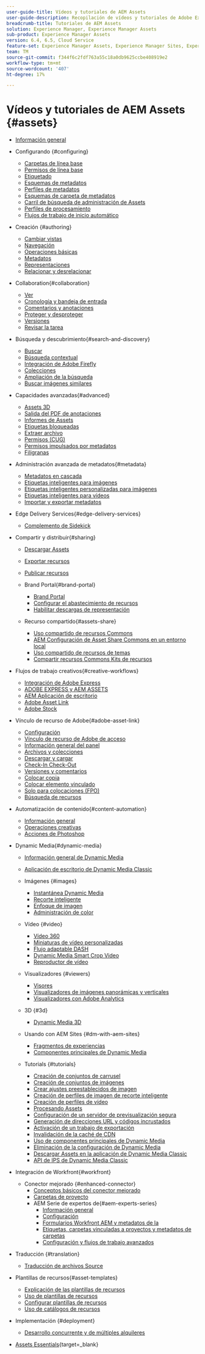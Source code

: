 ```yaml
---
user-guide-title: Vídeos y tutoriales de AEM Assets
user-guide-description: Recopilación de vídeos y tutoriales de Adobe Experience Manager Assets.
breadcrumb-title: Tutoriales de AEM Assets
solution: Experience Manager, Experience Manager Assets
sub-product: Experience Manager Assets
version: 6.4, 6.5, Cloud Service
feature-set: Experience Manager Assets, Experience Manager Sites, Experience Manager
team: TM
source-git-commit: f344f6c2fdf763a55c18a0db9625ccbe408919e2
workflow-type: tm+mt
source-wordcount: '407'
ht-degree: 17%

---
```



# Vídeos y tutoriales de AEM Assets {#assets}

+ [Información general](overview.md)

+ Configurando {#configuring}
   + [Carpetas de línea base](configuring/baseline-folders.md)
   + [Permisos de línea base](configuring/baseline-permissions.md)
   + [Etiquetado](configuring/tagging.md)
   + [Esquemas de metadatos](configuring/metadata-schemas.md)
   + [Perfiles de metadatos](configuring/metadata-profiles.md)
   + [Esquemas de carpeta de metadatos](configuring/metadata-folder-schemas.md)
   + [Carril de búsqueda de administración de Assets](configuring/assets-admin-search-rail.md)
   + [Perfiles de procesamiento](configuring/processing-profiles.md)
   + [Flujos de trabajo de inicio automático](configuring/auto-start-workflows.md)

+ Creación {#authoring}
   + [Cambiar vistas](./authoring/switch-views.md)
   + [Navegación](./authoring/navigation.md)
   + [Operaciones básicas](./authoring/basic-operations.md)
   + [Metadatos](./authoring/metadata.md)
   + [Representaciones](./authoring/renditions.md)
   + [Relacionar y desrelacionar](./authoring/relate-unrelate.md)

+ Collaboration{#collaboration}
   + [Ver](./collaboration/watch.md)
   + [Cronología y bandeja de entrada](./collaboration/timeline-and-inbox.md)
   + [Comentarios y anotaciones](./collaboration/comments-and-annotations.md)
   + [Proteger y desproteger](./collaboration/check-in-and-check-out.md)
   + [Versiones](./collaboration/versions.md)
   + [Revisar la tarea](./collaboration/review-task.md)

+ Búsqueda y descubrimiento{#search-and-discovery}
   + [Buscar](./search-and-discovery/search.md)
   + [Búsqueda contextual](./search-and-discovery/contextual-search.md)
   + [Integración de Adobe Firefly](./search-and-discovery/adobe-firefly.md)
   + [Colecciones](./search-and-discovery/collections.md)
   + [Ampliación de la búsqueda](./search-and-discovery/search-boost.md)
   + [Buscar imágenes similares](./search-and-discovery/find-similar-images.md)

+ Capacidades avanzadas{#advanced}
   + [Assets 3D](./advanced/3d-assets.md)
   + [Salida del PDF de anotaciones](./advanced/customizing-annotations-pdf-output.md)
   + [Informes de Assets](./advanced/asset-reports.md)
   + [Etiquetas bloqueadas](./advanced/blocked-tags.md)
   + [Extraer archivo](./advanced/extract-archive.md)
   + [Permisos (CUG)](./advanced/closed-user-groups.md)
   + [Permisos impulsados por metadatos](./advanced/metadata-driven-permissions.md)
   + [Filigranas](./advanced/watermarks.md)

+ Administración avanzada de metadatos{#metadata}
   + [Metadatos en cascada](metadata/cascade-metadata-feature-video-use.md)
   + [Etiquetas inteligentes para imágenes](metadata/image-smart-tags.md)
   + [Etiquetas inteligentes personalizadas para imágenes](metadata/custom-smart-tags.md)
   + [Etiquetas inteligentes para vídeos](metadata/video-smart-tags.md)
   + [Importar y exportar metadatos](metadata/metadata-import-export.md)

+ Edge Delivery Services{#edge-delivery-services}
   + [Complemento de Sidekick](./edge-delivery-services/sidekick-plugin.md)

+ Compartir y distribuir{#sharing}
   + [Descargar Assets](./sharing/download.md)
   + [Exportar recursos](./sharing/export.md)
   + [Publicar recursos](./sharing/publish.md)

   + Brand Portal{#brand-portal}
      + [Brand Portal](./sharing/brand-portal.md)
      + [Configurar el abastecimiento de recursos](brand-portal/configure-asset-sourcing.md)
      + [Habilitar descargas de representación](brand-portal/enable-renditions-download.md)

   + Recurso compartido{#assets-share}
      + [Uso compartido de recursos Commons](./sharing/asset-share-commons-user-experience-feature-video-understand.md)
      + [AEM Configuración de Asset Share Commons en un entorno local](./sharing/asset-share-commons-technical-video-setup.md)
      + [Uso compartido de recursos de temas](./sharing/asset-share-commons-feature-video-theming.md)
      + [Compartir recursos Commons Kits de recursos](./sharing/asset-share/asset-share-commons-asset-kits.md)

+ Flujos de trabajo creativos{#creative-workflows}
   + [Integración de Adobe Express](./creative-workflows/adobe-express.md)
   + [ADOBE EXPRESS y AEM ASSETS](./creative-workflows/adobe-express-aem-assets.md)
   + [AEM Aplicación de escritorio](./creative-workflows/aem-desktop-app.md)
   + [Adobe Asset Link](./creative-workflows/adobe-asset-link.md)
   + [Adobe Stock](./creative-workflows/adobe-stock.md)

+ Vínculo de recurso de Adobe{#adobe-asset-link}
   + [Configuración](./adobe-asset-link/setup.md)
   + [Vínculo de recurso de Adobe de acceso](./adobe-asset-link/launch-adobe-asset-link.md)
   + [Información general del panel](./adobe-asset-link/panel-overview.md)
   + [Archivos y colecciones](./adobe-asset-link/files-and-collections.md)
   + [Descargar y cargar](./adobe-asset-link/download-and-upload.md)
   + [Check-In Check-Out](./adobe-asset-link/check-in-check-out.md)
   + [Versiones y comentarios](./adobe-asset-link/file-versioning-and-comments.md)
   + [Colocar copia](./adobe-asset-link/place-copy.md)
   + [Colocar elemento vinculado](./adobe-asset-link/place-linked.md)
   + [Solo para colocaciones (FPO)](./adobe-asset-link/for-placement-only.md)
   + [Búsqueda de recursos](./adobe-asset-link/asset-search.md)

+ Automatización de contenido{#content-automation}
   + [Información general](./content-automation/overview.md)
   + [Operaciones creativas](./content-automation/creative-operations.md)
   + [Acciones de Photoshop](./content-automation/photoshop-actions.md)

+ Dynamic Media{#dynamic-media}
   + [Información general de Dynamic Media](dynamic-media/dynamic-media-overview-feature-video-use.md)
   + [Aplicación de escritorio de Dynamic Media Classic](dynamic-media/dynamic-media-classic-desktop-application.md)
   + Imágenes {#images}
      + [Instantánea Dynamic Media](dynamic-media/dynamic-media-snapshot.md)
      + [Recorte inteligente](dynamic-media/smart-crop-feature-video-use.md)
      + [Enfoque de imagen](dynamic-media/dynamic-media-image-sharpening-feature-video-use.md)
      + [Administración de color](dynamic-media/dynamic-media-color-management-technical-video-setup.md)
   + Vídeo {#video}
      + [Vídeo 360](dynamic-media/dynamic-media-360-video-custom-thumbnail-feature-video-use.md)
      + [Miniaturas de vídeo personalizadas](dynamic-media/dynamic-media-video-thumbnails-feature-video-use.md)
      + [Flujo adaptable DASH](dynamic-media/dynamic-media-dash.md)
      + [Dynamic Media Smart Crop Video](dynamic-media/dynamic-media-smart-crop-video.md)
      + [Reproductor de vídeo](dynamic-media/dynamic-media-video-player-feature-video-use.md)
   + Visualizadores {#viewers}
      + [Visores](dynamic-media/dynamic-media-viewer-feature-video-understand.md)
      + [Visualizadores de imágenes panorámicas y verticales](dynamic-media/panorama-vertical-image-viewer-feature-video-use.md)
      + [Visualizadores con Adobe Analytics](dynamic-media/dynamic-media-viewer-extension-use.md)
   + 3D {#3d}
      + [Dynamic Media 3D](dynamic-media/dynamic-media-3d-feature-video.md)
   + Usando con AEM Sites {#dm-with-aem-sites}
      + [Fragmentos de experiencias](dynamic-media/dynamic-media-experience-fragments-feature-video-use.md)
      + [Componentes principales de Dynamic Media](dynamic-media/dynamic-media-core-components.md)

   + Tutorials {#tutorials}
      + [Creación de conjuntos de carrusel](dynamic-media/tutorials/creating-different-kinds-of-sets-with-aem-dynamic-media-carousel-sets.md)
      + [Creación de conjuntos de imágenes](dynamic-media/tutorials/creating-different-kinds-of-sets-with-aem-dynamic-media-image-sets.md)
      + [Crear ajustes preestablecidos de imagen](dynamic-media/tutorials/creating-image-presets.md)
      + [Creación de perfiles de imagen de recorte inteligente](dynamic-media/tutorials/creating-image-profile-smart-crop.md)
      + [Creación de perfiles de vídeo](dynamic-media/tutorials/creating-video-profile-to-process-videos-in-dynamic-media.md)
      + [Procesando Assets](dynamic-media/tutorials/how-to-run-dam-update-asset-workflow-on-an-asset-with-dynamic-media-enabled.md)
      + [Configuración de un servidor de previsualización segura](dynamic-media/tutorials/adding-test-image-server-details-in-dynamic-media-for-secure-preview.md)
      + [Generación de direcciones URL y códigos incrustados](dynamic-media/tutorials/how-to-generate-public-url-or-embed-code-for-an-asset.md)
      + [Activación de un trabajo de exportación](dynamic-media/tutorials/how-to-trigger-export-job-in-dynamic-media-during-submit-job-operation-parameter.md)
      + [Invalidación de la caché de CDN](dynamic-media/tutorials/invalidating-the-cdn-cache-by-way-of-dynamic-media.md)
      + [Uso de componentes principales de Dynamic Media](dynamic-media/tutorials/using-dm-components-on-site-page.md)
      + [Eliminación de la configuración de Dynamic Media](dynamic-media/tutorials/deleting-dynamic-media-configuration.md)
      + [Descargar Assets en la aplicación de Dynamic Media Classic](dynamic-media/tutorials/how-to-download-asset-in-dynamic-media-classic-app.md)
      + [API de IPS de Dynamic Media Classic](dynamic-media/tutorials/introduction-to-dynamic-media-classic-ips-api.md)

+ Integración de Workfront{#workfront}
   + Conector mejorado {#enhanced-connector}
      + [Conceptos básicos del conector mejorado](./workfront/enhanced-connector/basics.md)
      + [Carpetas de proyecto](./workfront/enhanced-connector/project-folders.md)
      + AEM Serie de expertos de{#aem-experts-series}
         + [Información general](./workfront/enhanced-connector/aem-experts-series/overview.md)
         + [Configuración](./workfront/enhanced-connector/aem-experts-series/setup.md)
         + [Formularios Workfront AEM y metadatos de la](./workfront/enhanced-connector/aem-experts-series/custom-forms.md)
         + [Etiquetas, carpetas vinculadas a proyectos y metadatos de carpetas](./workfront/enhanced-connector/aem-experts-series/aem-tags-project-linked-folders-and-folder-metadata.md)
         + [Configuración y flujos de trabajo avanzados](./workfront/enhanced-connector/aem-experts-series/advanced-settings-and-workflows.md)

+ Traducción {#translation}
   + [Traducción de archivos Source](translation/source-file-translation-feature-video-use.md)

+ Plantillas de recursos{#asset-templates}
   + [Explicación de las plantillas de recursos](asset-templates/asset-templates-tutorial-understand.md)
   + [Uso de plantillas de recursos](asset-templates/asset-templates-feature-video-use.md)
   + [Configurar plantillas de recursos](asset-templates/asset-templates-technical-video-setup.md)
   + [Uso de catálogos de recursos](asset-templates/asset-catalog-template-feature-video-use.md)

+ Implementación {#deployment}
   + [Desarrollo concurrente y de múltiples alquileres](deployment/multitenancy-concurrent-article-understand.md)

+ [Assets Essentials](https://experienceleague.adobe.com/docs/experience-manager-learn/assets-essentials/overview.html?lang=es){target=_blank}
